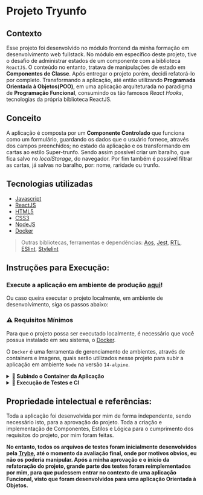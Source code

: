 # Projeto Tryunfo

## Contexto
Esse projeto foi desenvolvido no módulo frontend da minha formação em desenvolvimento web fullstack. No módulo em específico deste projeto, tive o desafio de administrar estados de um componente com a biblioteca `ReactJS`. O conteúdo no entanto, tratava de manipulações de estado em **Componentes de Classe**. Após entregar o projeto porém, decidi refatorá-lo por completo. Transformando a aplicação, até então utilizando **Programada Orientada à Objetos(POO)**, em uma aplicação arquiteturada no paradigma de **Programação Funcional**, consumindo os tão famosos *React Hooks*, tecnologias da própria biblioteca ReactJS.

## Conceito
A aplicação é composta por um **Componente Controlado** que funciona como um formulário, guardando os dados que o usuário fornece, através dos campos preenchidos; no estado da aplicação e os transformando em cartas ao estilo Super-trunfo. Sendo assim possível criar um baralho, que fica salvo no *localStorage*, do navegador. Por fim também é possível filtrar as cartas, já salvas no baralho, por: nome, raridade ou trunfo.

## Tecnologias utilizadas 
- [Javascript](https://www.javascript.com/)
- [ReactJS](https://reactjs.org/)
- [HTML5](https://developer.mozilla.org/pt-BR/docs/Web/HTML)
- [CSS3](https://developer.mozilla.org/en-US/docs/Web/CSS)
- [NodeJS](https://nodejs.org/en/about/)
- [Docker](https://www.docker.com/)

> Outras bibliotecas, ferramentas e dependências: [Aos](https://www.npmjs.com/package/aos), [Jest](https://jestjs.io/pt-BR/), [RTL](https://testing-library.com/docs/react-testing-library/intro/), [ESlint](https://eslint.org/), [Stylelint](https://stylelint.io/)

## Instruções para Execução:

### Execute a aplicação em ambiente de produção [aqui](https://rafaelimaf.github.io/tryunfo/)!
Ou caso queira executar o projeto localmente, em ambiente de desenvolvimento, siga os passos abaixo:

### ⚠️ Requisitos Mínimos
Para que o projeto possa ser executado localmente, é necessário que você possua instalado em seu sistema, o [Docker](https://www.docker.com/).

O `Docker` é uma ferramenta de gerenciamento de ambientes, através de containers e imagens, quais serão utilizados nesse projeto para subir a aplicação em ambiente `Node` na versão `14-alpine`.

<details>
  <summary>
    <b>🐋 Subindo o Container da Aplicação</b>
  </summary>

  ####
  Após realizar o clone do repositório, e já com o `Docker` devidamente instalado. Na raíz do projeto, rode o seguinte comando no terminal:

  ```cli
  docker build -t react-app-dockerized .
  ```
  > Esse comando deverá montar a imagem "react-app-dockerized" que se encontra no "Dockerfile" da raíz do projeto.

  Se tudo ocorrer bem, com o comando: `docker images` será possível visualizar a imagem montada: `react-app-dockerized`. Agora, já é possível subir o container com o nosso ambiente de desenvolvimento. Para isso, rode o comando abaixo:

  ```cli
  docker run --name react-app-dockerized -v $(pwd):/app -p 3000:3000 -d react-app-dockerized
  ```
  > O comando acima irá construir o container "react-app-dockerized", através da imagem de mesmo nome. Com as flags "-v" o container estará mapeando o volume passado, o que significa que qualquer alteração nos arquivos também serão captadas no container. Com a flag "-p" é feito o bind da porta do container(3000) com a sua porta local 3000. E por fim, com a flag "-d" o container será executado desanexado do terminal.

  Agora basta ir até o seu endereço `localhost:3000/` e a aplicação estará rodando em ambiente de desenvolvimento!
</details>

<details>
  <summary>
    <b>🧪 Execução de Testes e CI</b>
  </summary>

  ####
  Todos os `Testes`, assim como as configurações de `ESlint` e `Stylelint` fazem parte do fluxo de CI do projeto. Caso queira realizar os testes da aplicação, basta que você se anexe ao terminal do container com o comando:

  ```cli
  docker exec -it react-app-dockerized sh
  ```

  E agora no terminal anexado, rode o comando:

  ```cli
  npm run test:dev
  ```
  >Esse comando rodará todos os testes do projeto. Caso prefira, rode o comando `npm run test:dev *01*`, ou o número de qualquer outro teste, para rodá-lo em específico.
</details>

## Propriedade intelectual e referências:
Toda a aplicação foi desenvolvida por mim de forma independente, sendo necessário isto, para a aprovação do projeto. Toda a criação e implementação de Componentes, Estilos e Lógica para o cumprimento dos requisitos do projeto, por mim foram feitas.

**No entanto, todos os arquivos de testes foram inicialmente desenvolvidos pela [Trybe](https://www.betrybe.com/), até o momento da avaliação final, onde por motivos obvios, eu não os poderia manipular. Após a minha aprovação e o inicio da refatoração do projeto, grande parte dos testes foram reimplementados por mim, para que pudessem entrar no contexto de uma aplicação Funcional, visto que foram desenvolvidos para uma aplicação Orientada à Objetos.**
